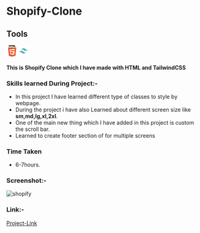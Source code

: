 # Shopify-Clone
## Tools
<div style="display:flex;" >
<img width="30px" src="https://raw.githubusercontent.com/github/explore/80688e429a7d4ef2fca1e82350fe8e3517d3494d/topics/html/html.png" />
<img width="30px" src="https://raw.githubusercontent.com/github/explore/80688e429a7d4ef2fca1e82350fe8e3517d3494d/topics/tailwind/tailwind.png" />
</div>

#### This is Shopify Clone which I have made with HTML and TailwindCSS 

### Skills learned During Project:-
* In this project I have learned different type of classes to style by webpage.
* During the project i have also Learned about different screen size like **sm,md,lg,xl,2xl**.
* One of the main new thing which I have added in this project is custom the scroll bar.
* Learned to create footer section of for multiple screens

### Time Taken 
*  6-7hours.

### Screenshot:-
![shopify](https://user-images.githubusercontent.com/101450769/187006001-b681c5d1-4696-41a3-9ab1-f5a493bcfd17.png)

### Link:-
[Project-Link](https://shopifyclone-pi.vercel.app)
